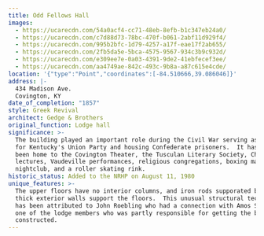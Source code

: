 ```yaml
---
title: Odd Fellows Hall
images:
  - https://ucarecdn.com/54a0acf4-cc71-48eb-8efb-b1c347eb24a0/
  - https://ucarecdn.com/c7d88d73-78bc-470f-b061-2abf11d929f4/
  - https://ucarecdn.com/995b2bfc-1d79-4257-a17f-eae17f2ab655/
  - https://ucarecdn.com/2fb5da5e-5bca-4575-9567-934c3b9c932d/
  - https://ucarecdn.com/e309ee7e-0a03-4391-9de2-41ebfecef3ee/
  - https://ucarecdn.com/aa4749ae-842c-493c-9b8a-a87c615e4cde/
location: '{"type":"Point","coordinates":[-84.510666,39.086046]}'
address: |-
  434 Madison Ave.
  Covington, KY
date_of_completion: "1857"
style: Greek Revival
architect: Gedge & Brothers
original_function: Lodge hall
significance: >-
  The building played an important role during the Civil War serving as the home
  for Kentucky's Union Party and housing Confederate prisoners.  It has also
  been home to the Covington Theater, the Tusculan Literary Society, Chautauqua
  lectures, Vaudeville performances, religious congregations, boxing matches, a
  nightclub, and a roller skating rink.
historic_status: Added to the NRHP on August 11, 1980
unique_features: >-
  The upper floors have no interior columns, and iron rods supporated by 2-foot
  thick exterior walls support the floors.  This unusual structural technique
  has been attributed to John Roebling who had a connection with Amos Shinkle,
  one of the lodge members who was partly responsible for getting the building
  constructed.
---
```

